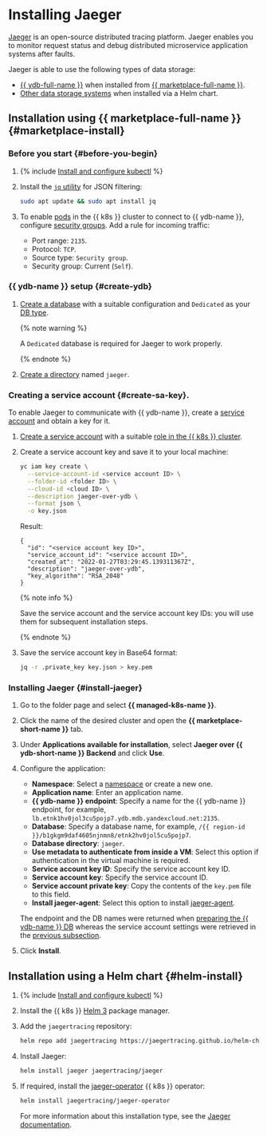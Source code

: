 # Installing Jaeger

[Jaeger](https://www.jaegertracing.io/) is an open-source distributed tracing platform. Jaeger enables you to monitor request status and debug distributed microservice application systems after faults.

Jaeger is able to use the following types of data storage:
* [{{ ydb-full-name }}](../../../ydb/) when installed from [{{ marketplace-full-name }}](/marketplace).
* [Other data storage systems](https://github.com/jaegertracing/helm-charts/tree/main/charts/jaeger#storage) when installed via a Helm chart.

## Installation using {{ marketplace-full-name }} {#marketplace-install}

### Before you start {#before-you-begin}

1. {% include [Install and configure kubectl](../../../_includes/managed-kubernetes/kubectl-install.md) %}

1. Install the [`jq` utility](https://stedolan.github.io/jq/) for JSON filtering:

   ```bash
   sudo apt update && sudo apt install jq
   ```

1. To enable [pods](../../concepts/index.md#pod) in the {{ k8s }} cluster to connect to {{ ydb-name }}, configure [security groups](../connect/security-groups.md). Add a rule for incoming traffic:
   * Port range: `2135`.
   * Protocol: `TCP`.
   * Source type: `Security group`.
   * Security group: Current (`Self`).

### {{ ydb-name }} setup {#create-ydb}

1. [Create a database](../../../ydb/operations/manage-database.md#create-db) with a suitable configuration and `Dedicated` as your [DB type](../../../ydb/concepts/serverless-and-dedicated.md).

   {% note warning %}

   A `Dedicated` database is required for Jaeger to work properly.

   {% endnote %}

1. [Create a directory](../../../ydb/operations/schema.md#directories) named `jaeger`.

### Creating a service account {#create-sa-key}.

To enable Jaeger to communicate with {{ ydb-name }}, create a [service account](../../../iam/concepts/users/service-accounts.md) and obtain a key for it.
1. [Create a service account](../../../iam/operations/sa/create.md) with a suitable [role in the {{ k8s }} cluster](../../security/index.md#yc-api).
1. Create a service account key and save it to your local machine:

   ```bash
   yc iam key create \
     --service-account-id <service account ID> \
     --folder-id <folder ID> \
     --cloud-id <cloud ID> \
     --description jaeger-over-ydb \
     --format json \
     -o key.json
   ```

   Result:

   ```text
   {
     "id": "<service account key ID>",
     "service_account_id": "<service account ID>",
     "created_at": "2022-01-27T03:29:45.139311367Z",
     "description": "jaeger-over-ydb",
     "key_algorithm": "RSA_2048"
   }
   ```

   {% note info %}

   Save the service account and the service account key IDs: you will use them for subsequent installation steps.

   {% endnote %}

1. Save the service account key in Base64 format:

   ```bash
   jq -r .private_key key.json > key.pem
   ```

### Installing Jaeger {#install-jaeger}

1. Go to the folder page and select **{{ managed-k8s-name }}**.
1. Click the name of the desired cluster and open the **{{ marketplace-short-name }}** tab.
1. Under **Applications available for installation**, select **Jaeger over {{ ydb-short-name }} Backend** and click **Use**.
1. Configure the application:
   * **Namespace**: Select a [namespace](../../concepts/index.md#namespace) or create a new one.
   * **Application name**: Enter an application name.
   * **{{ ydb-name }} endpoint**: Specify a name for the {{ ydb-name }} endpoint, for example, `lb.etnk1hv0jol3cu5pojp7.ydb.mdb.yandexcloud.net:2135`.
   * **Database**: Specify a database name, for example, `/{{ region-id }}/b1gkgm9daf4605njnmn8/etnk2hv0jol5cu5pojp7`.
   * **Database directory**: `jaeger`.
   * **Use metadata to authenticate from inside a VM**: Select this option if authentication in the virtual machine is required.
   * **Service account key ID**: Specify the service account key ID.
   * **Service account key**: Specify the service account ID.
   * **Service account private key**: Copy the contents of the `key.pem` file to this field.
   * **Install jaeger-agent**: Select this option to install [jaeger-agent](https://hub.docker.com/r/jaegertracing/jaeger-agent/).

   The endpoint and the DB names were returned when [preparing the {{ ydb-name }} DB](#create-ydb) whereas the service account settings were retrieved in the [previous subsection](#create-sa-key).
1. Click **Install**.

## Installation using a Helm chart {#helm-install}

1. {% include [Install and configure kubectl](../../../_includes/managed-kubernetes/kubectl-install.md) %}

1. Install the {{ k8s }} [Helm 3](https://helm.sh/docs/intro/install) package manager.
1. Add the `jaegertracing` repository:

   ```bash
   helm repo add jaegertracing https://jaegertracing.github.io/helm-charts
   ```

1. Install Jaeger:

   ```bash
   helm install jaeger jaegertracing/jaeger
   ```

1. If required, install the [jaeger-operator](https://github.com/jaegertracing/jaeger-operator) {{ k8s }} operator:

   ```bash
   helm install jaegertracing/jaeger-operator
   ```

   For more information about this installation type, see the [Jaeger documentation](https://github.com/jaegertracing/helm-charts).